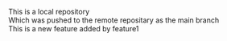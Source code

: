 This is a local repository <br>Which was pushed to the remote repositary as the main branch<br>
This is a new feature added by feature1<br>
